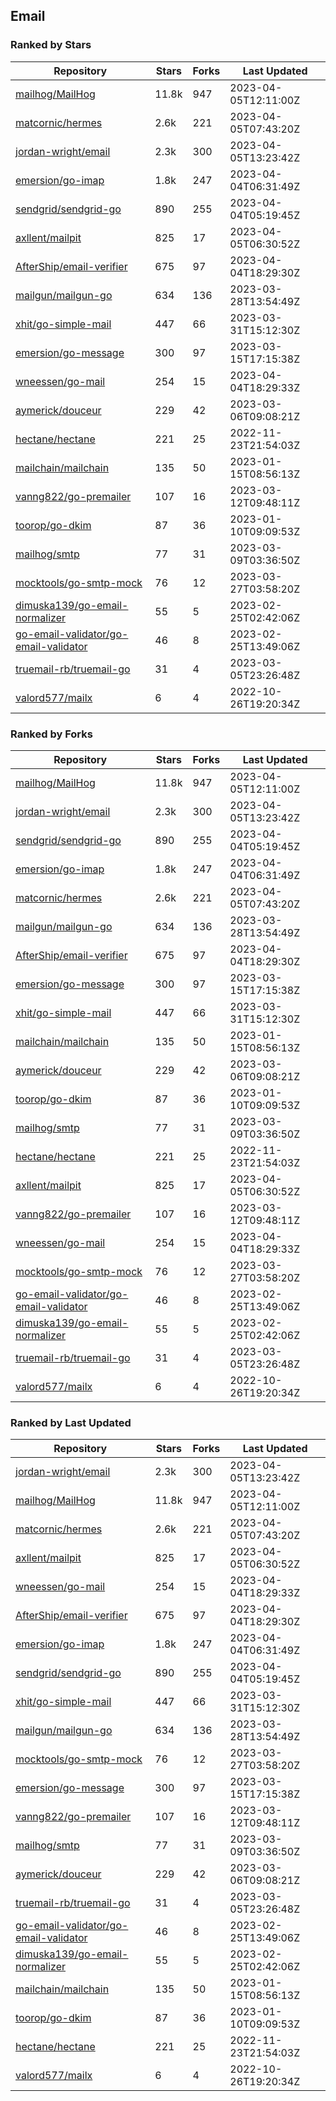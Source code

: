 ## Email

### Ranked by Stars

| Repository | Stars | Forks | Last Updated |
|------------|-------|-------|--------------|
| [mailhog/MailHog](https://github.com/mailhog/MailHog) | 11.8k | 947 | 2023-04-05T12:11:00Z |
| [matcornic/hermes](https://github.com/matcornic/hermes) | 2.6k | 221 | 2023-04-05T07:43:20Z |
| [jordan-wright/email](https://github.com/jordan-wright/email) | 2.3k | 300 | 2023-04-05T13:23:42Z |
| [emersion/go-imap](https://github.com/emersion/go-imap) | 1.8k | 247 | 2023-04-04T06:31:49Z |
| [sendgrid/sendgrid-go](https://github.com/sendgrid/sendgrid-go) | 890 | 255 | 2023-04-04T05:19:45Z |
| [axllent/mailpit](https://github.com/axllent/mailpit) | 825 | 17 | 2023-04-05T06:30:52Z |
| [AfterShip/email-verifier](https://github.com/AfterShip/email-verifier) | 675 | 97 | 2023-04-04T18:29:30Z |
| [mailgun/mailgun-go](https://github.com/mailgun/mailgun-go) | 634 | 136 | 2023-03-28T13:54:49Z |
| [xhit/go-simple-mail](https://github.com/xhit/go-simple-mail) | 447 | 66 | 2023-03-31T15:12:30Z |
| [emersion/go-message](https://github.com/emersion/go-message) | 300 | 97 | 2023-03-15T17:15:38Z |
| [wneessen/go-mail](https://github.com/wneessen/go-mail) | 254 | 15 | 2023-04-04T18:29:33Z |
| [aymerick/douceur](https://github.com/aymerick/douceur) | 229 | 42 | 2023-03-06T09:08:21Z |
| [hectane/hectane](https://github.com/hectane/hectane) | 221 | 25 | 2022-11-23T21:54:03Z |
| [mailchain/mailchain](https://github.com/mailchain/mailchain) | 135 | 50 | 2023-01-15T08:56:13Z |
| [vanng822/go-premailer](https://github.com/vanng822/go-premailer) | 107 | 16 | 2023-03-12T09:48:11Z |
| [toorop/go-dkim](https://github.com/toorop/go-dkim) | 87 | 36 | 2023-01-10T09:09:53Z |
| [mailhog/smtp](https://github.com/mailhog/smtp) | 77 | 31 | 2023-03-09T03:36:50Z |
| [mocktools/go-smtp-mock](https://github.com/mocktools/go-smtp-mock) | 76 | 12 | 2023-03-27T03:58:20Z |
| [dimuska139/go-email-normalizer](https://github.com/dimuska139/go-email-normalizer) | 55 | 5 | 2023-02-25T02:42:06Z |
| [go-email-validator/go-email-validator](https://github.com/go-email-validator/go-email-validator) | 46 | 8 | 2023-02-25T13:49:06Z |
| [truemail-rb/truemail-go](https://github.com/truemail-rb/truemail-go) | 31 | 4 | 2023-03-05T23:26:48Z |
| [valord577/mailx](https://github.com/valord577/mailx) | 6 | 4 | 2022-10-26T19:20:34Z |

### Ranked by Forks

| Repository | Stars | Forks | Last Updated |
|------------|-------|-------|--------------|
| [mailhog/MailHog](https://github.com/mailhog/MailHog) | 11.8k | 947 | 2023-04-05T12:11:00Z |
| [jordan-wright/email](https://github.com/jordan-wright/email) | 2.3k | 300 | 2023-04-05T13:23:42Z |
| [sendgrid/sendgrid-go](https://github.com/sendgrid/sendgrid-go) | 890 | 255 | 2023-04-04T05:19:45Z |
| [emersion/go-imap](https://github.com/emersion/go-imap) | 1.8k | 247 | 2023-04-04T06:31:49Z |
| [matcornic/hermes](https://github.com/matcornic/hermes) | 2.6k | 221 | 2023-04-05T07:43:20Z |
| [mailgun/mailgun-go](https://github.com/mailgun/mailgun-go) | 634 | 136 | 2023-03-28T13:54:49Z |
| [AfterShip/email-verifier](https://github.com/AfterShip/email-verifier) | 675 | 97 | 2023-04-04T18:29:30Z |
| [emersion/go-message](https://github.com/emersion/go-message) | 300 | 97 | 2023-03-15T17:15:38Z |
| [xhit/go-simple-mail](https://github.com/xhit/go-simple-mail) | 447 | 66 | 2023-03-31T15:12:30Z |
| [mailchain/mailchain](https://github.com/mailchain/mailchain) | 135 | 50 | 2023-01-15T08:56:13Z |
| [aymerick/douceur](https://github.com/aymerick/douceur) | 229 | 42 | 2023-03-06T09:08:21Z |
| [toorop/go-dkim](https://github.com/toorop/go-dkim) | 87 | 36 | 2023-01-10T09:09:53Z |
| [mailhog/smtp](https://github.com/mailhog/smtp) | 77 | 31 | 2023-03-09T03:36:50Z |
| [hectane/hectane](https://github.com/hectane/hectane) | 221 | 25 | 2022-11-23T21:54:03Z |
| [axllent/mailpit](https://github.com/axllent/mailpit) | 825 | 17 | 2023-04-05T06:30:52Z |
| [vanng822/go-premailer](https://github.com/vanng822/go-premailer) | 107 | 16 | 2023-03-12T09:48:11Z |
| [wneessen/go-mail](https://github.com/wneessen/go-mail) | 254 | 15 | 2023-04-04T18:29:33Z |
| [mocktools/go-smtp-mock](https://github.com/mocktools/go-smtp-mock) | 76 | 12 | 2023-03-27T03:58:20Z |
| [go-email-validator/go-email-validator](https://github.com/go-email-validator/go-email-validator) | 46 | 8 | 2023-02-25T13:49:06Z |
| [dimuska139/go-email-normalizer](https://github.com/dimuska139/go-email-normalizer) | 55 | 5 | 2023-02-25T02:42:06Z |
| [truemail-rb/truemail-go](https://github.com/truemail-rb/truemail-go) | 31 | 4 | 2023-03-05T23:26:48Z |
| [valord577/mailx](https://github.com/valord577/mailx) | 6 | 4 | 2022-10-26T19:20:34Z |

### Ranked by Last Updated

| Repository | Stars | Forks | Last Updated |
|------------|-------|-------|--------------|
| [jordan-wright/email](https://github.com/jordan-wright/email) | 2.3k | 300 | 2023-04-05T13:23:42Z |
| [mailhog/MailHog](https://github.com/mailhog/MailHog) | 11.8k | 947 | 2023-04-05T12:11:00Z |
| [matcornic/hermes](https://github.com/matcornic/hermes) | 2.6k | 221 | 2023-04-05T07:43:20Z |
| [axllent/mailpit](https://github.com/axllent/mailpit) | 825 | 17 | 2023-04-05T06:30:52Z |
| [wneessen/go-mail](https://github.com/wneessen/go-mail) | 254 | 15 | 2023-04-04T18:29:33Z |
| [AfterShip/email-verifier](https://github.com/AfterShip/email-verifier) | 675 | 97 | 2023-04-04T18:29:30Z |
| [emersion/go-imap](https://github.com/emersion/go-imap) | 1.8k | 247 | 2023-04-04T06:31:49Z |
| [sendgrid/sendgrid-go](https://github.com/sendgrid/sendgrid-go) | 890 | 255 | 2023-04-04T05:19:45Z |
| [xhit/go-simple-mail](https://github.com/xhit/go-simple-mail) | 447 | 66 | 2023-03-31T15:12:30Z |
| [mailgun/mailgun-go](https://github.com/mailgun/mailgun-go) | 634 | 136 | 2023-03-28T13:54:49Z |
| [mocktools/go-smtp-mock](https://github.com/mocktools/go-smtp-mock) | 76 | 12 | 2023-03-27T03:58:20Z |
| [emersion/go-message](https://github.com/emersion/go-message) | 300 | 97 | 2023-03-15T17:15:38Z |
| [vanng822/go-premailer](https://github.com/vanng822/go-premailer) | 107 | 16 | 2023-03-12T09:48:11Z |
| [mailhog/smtp](https://github.com/mailhog/smtp) | 77 | 31 | 2023-03-09T03:36:50Z |
| [aymerick/douceur](https://github.com/aymerick/douceur) | 229 | 42 | 2023-03-06T09:08:21Z |
| [truemail-rb/truemail-go](https://github.com/truemail-rb/truemail-go) | 31 | 4 | 2023-03-05T23:26:48Z |
| [go-email-validator/go-email-validator](https://github.com/go-email-validator/go-email-validator) | 46 | 8 | 2023-02-25T13:49:06Z |
| [dimuska139/go-email-normalizer](https://github.com/dimuska139/go-email-normalizer) | 55 | 5 | 2023-02-25T02:42:06Z |
| [mailchain/mailchain](https://github.com/mailchain/mailchain) | 135 | 50 | 2023-01-15T08:56:13Z |
| [toorop/go-dkim](https://github.com/toorop/go-dkim) | 87 | 36 | 2023-01-10T09:09:53Z |
| [hectane/hectane](https://github.com/hectane/hectane) | 221 | 25 | 2022-11-23T21:54:03Z |
| [valord577/mailx](https://github.com/valord577/mailx) | 6 | 4 | 2022-10-26T19:20:34Z |

